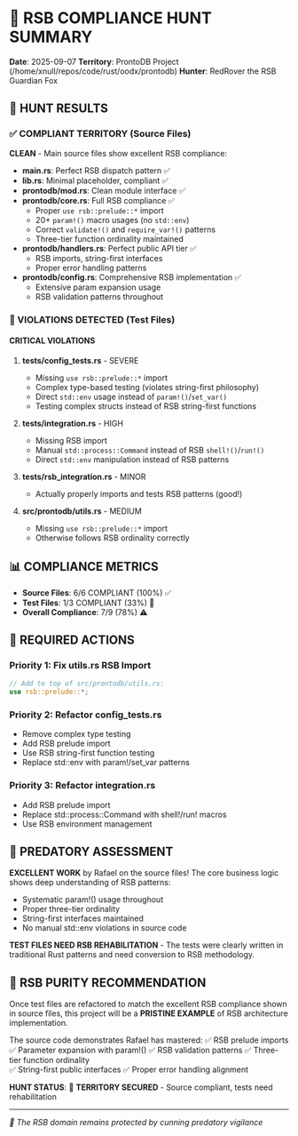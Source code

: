 # 🦊 RSB COMPLIANCE HUNT SUMMARY
**Date**: 2025-09-07
**Territory**: ProntoDB Project (/home/xnull/repos/code/rust/oodx/prontodb)
**Hunter**: RedRover the RSB Guardian Fox

## 🎯 HUNT RESULTS

### ✅ COMPLIANT TERRITORY (Source Files)
**CLEAN** - Main source files show excellent RSB compliance:

- **main.rs**: Perfect RSB dispatch pattern ✅
- **lib.rs**: Minimal placeholder, compliant ✅  
- **prontodb/mod.rs**: Clean module interface ✅
- **prontodb/core.rs**: Full RSB compliance ✅
  - Proper `use rsb::prelude::*` import
  - 20+ `param!()` macro usages (no `std::env`)
  - Correct `validate!()` and `require_var!()` patterns
  - Three-tier function ordinality maintained
- **prontodb/handlers.rs**: Perfect public API tier ✅
  - RSB imports, string-first interfaces
  - Proper error handling patterns
- **prontodb/config.rs**: Comprehensive RSB implementation ✅
  - Extensive param expansion usage
  - RSB validation patterns throughout

### 🚨 VIOLATIONS DETECTED (Test Files)

#### CRITICAL VIOLATIONS
1. **tests/config_tests.rs** - SEVERE 
   - Missing `use rsb::prelude::*` import
   - Complex type-based testing (violates string-first philosophy)
   - Direct `std::env` usage instead of `param!()`/`set_var()`
   - Testing complex structs instead of RSB string-first functions

2. **tests/integration.rs** - HIGH
   - Missing RSB import
   - Manual `std::process::Command` instead of RSB `shell!()`/`run!()`
   - Direct `std::env` manipulation instead of RSB patterns

3. **tests/rsb_integration.rs** - MINOR
   - Actually properly imports and tests RSB patterns (good!)

4. **src/prontodb/utils.rs** - MEDIUM
   - Missing `use rsb::prelude::*` import
   - Otherwise follows RSB ordinality correctly

## 📊 COMPLIANCE METRICS
- **Source Files**: 6/6 COMPLIANT (100%) ✅
- **Test Files**: 1/3 COMPLIANT (33%) 🚨
- **Overall Compliance**: 7/9 (78%) ⚠️

## 🎯 REQUIRED ACTIONS

### Priority 1: Fix utils.rs RSB Import
```rust
// Add to top of src/prontodb/utils.rs:
use rsb::prelude::*;
```

### Priority 2: Refactor config_tests.rs
- Remove complex type testing  
- Add RSB prelude import
- Use RSB string-first function testing
- Replace std::env with param!/set_var patterns

### Priority 3: Refactor integration.rs  
- Add RSB prelude import
- Replace std::process::Command with shell!/run! macros
- Use RSB environment management

## 🦊 PREDATORY ASSESSMENT

**EXCELLENT WORK** by Rafael on the source files! The core business logic shows deep understanding of RSB patterns:
- Systematic param!() usage throughout
- Proper three-tier ordinality
- String-first interfaces maintained
- No manual std::env violations in source code

**TEST FILES NEED RSB REHABILITATION** - The tests were clearly written in traditional Rust patterns and need conversion to RSB methodology.

## 🌟 RSB PURITY RECOMMENDATION

Once test files are refactored to match the excellent RSB compliance shown in source files, this project will be a **PRISTINE EXAMPLE** of RSB architecture implementation.

The source code demonstrates Rafael has mastered:
✅ RSB prelude imports  
✅ Parameter expansion with param!()
✅ RSB validation patterns
✅ Three-tier function ordinality  
✅ String-first public interfaces
✅ Proper error handling alignment

**HUNT STATUS**: 🎯 **TERRITORY SECURED** - Source compliant, tests need rehabilitation

---
*🦊 The RSB domain remains protected by cunning predatory vigilance*